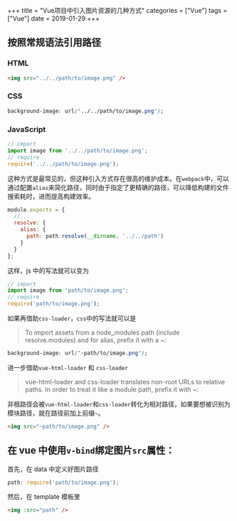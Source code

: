 +++
title = "Vue项目中引入图片资源的几种方式"
categories = ["Vue"]
tags = ["Vue"]
date = 2019-01-29
+++

## 按照常规语法引用路径

### HTML

```html
<img src="../../path/to/image.png" />
```

### CSS

```css
background-image: url('../../path/to/image.png');
```

### JavaScript

```js
// import
import image from '../../path/to/image.png';
// require
require('../../path/to/image.png');
```

这种方式是最常见的，但这种引入方式存在很高的维护成本。在`webpack`中，可以通过配置`alias`来简化路径，同时由于指定了更精确的路径，可以降低构建的文件搜索耗时，进而提高构建效率。

```js
module.exports = {
  //...
  resolve: {
    alias: {
      path: path.resolve(__dirname, '../../path')
    }
  }
};
```

这样，js 中的写法就可以变为

```js
// import
import image from 'path/to/image.png';
// require
require('path/to/image.png');
```

如果再借助`css-loader`，`css`中的写法就可以是

> To import assets from a node_modules path (include resolve.modules) and for alias, prefix it with a ~:

```css
background-image: url('~path/to/image.png');
```

进一步借助`vue-html-loader` 和 `css-loader`

> vue-html-loader and css-loader translates non-root URLs to relative paths. In order to treat it like a module path, prefix it with ~:

非根路径会被`vue-html-loader`和`css-loader`转化为相对路径，如果要想被识别为模块路径，就在路径前加上前缀`~`。

```html
<img src="~path/to/image.png" />
```

## 在 vue 中使用`v-bind`绑定图片`src`属性：

首先，在 data 中定义好图片路径

```js
path: require('path/to/image.png');
```

然后，在 template 模板里

```html
<img :src="path" />
```

